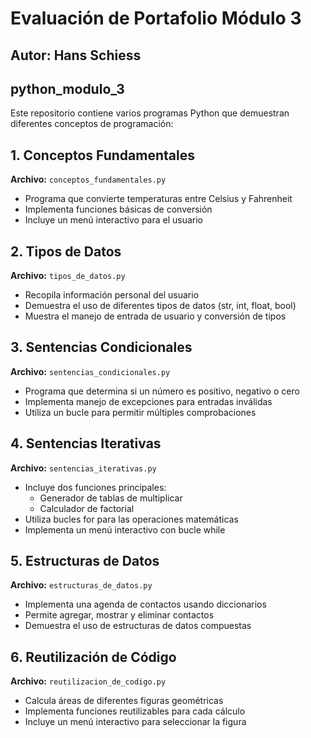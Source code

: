# Evaluación de Portafolio Módulo 3

## Autor: Hans Schiess

## python_modulo_3

Este repositorio contiene varios programas Python que demuestran diferentes conceptos de programación:

## 1. Conceptos Fundamentales

**Archivo:** `conceptos_fundamentales.py`

- Programa que convierte temperaturas entre Celsius y Fahrenheit
- Implementa funciones básicas de conversión
- Incluye un menú interactivo para el usuario

## 2. Tipos de Datos

**Archivo:** `tipos_de_datos.py`

- Recopila información personal del usuario
- Demuestra el uso de diferentes tipos de datos (str, int, float, bool)
- Muestra el manejo de entrada de usuario y conversión de tipos

## 3. Sentencias Condicionales

**Archivo:** `sentencias_condicionales.py`

- Programa que determina si un número es positivo, negativo o cero
- Implementa manejo de excepciones para entradas inválidas
- Utiliza un bucle para permitir múltiples comprobaciones

## 4. Sentencias Iterativas

**Archivo:** `sentencias_iterativas.py`

- Incluye dos funciones principales:
  - Generador de tablas de multiplicar
  - Calculador de factorial
- Utiliza bucles for para las operaciones matemáticas
- Implementa un menú interactivo con bucle while

## 5. Estructuras de Datos

**Archivo:** `estructuras_de_datos.py`

- Implementa una agenda de contactos usando diccionarios
- Permite agregar, mostrar y eliminar contactos
- Demuestra el uso de estructuras de datos compuestas

## 6. Reutilización de Código

**Archivo:** `reutilizacion_de_codigo.py`

- Calcula áreas de diferentes figuras geométricas
- Implementa funciones reutilizables para cada cálculo
- Incluye un menú interactivo para seleccionar la figura
